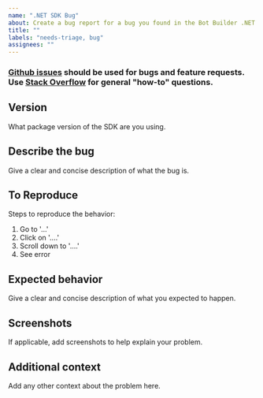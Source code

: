 ```yaml
---
name: ".NET SDK Bug"
about: Create a bug report for a bug you found in the Bot Builder .NET SDK
title: ""
labels: "needs-triage, bug"
assignees: ""
---
```


### [Github issues](https://github.com/Microsoft/botbuilder-dotnet/issues) should be used for bugs and feature requests. Use [Stack Overflow](https://stackoverflow.com/questions/tagged/botframework) for general "how-to" questions. 

## Version
What package version of the SDK are you using.

## Describe the bug
Give a clear and concise description of what the bug is.

## To Reproduce
Steps to reproduce the behavior:
1. Go to '...'
2. Click on '....'
3. Scroll down to '....'
4. See error

## Expected behavior
Give a clear and concise description of what you expected to happen.

## Screenshots
If applicable, add screenshots to help explain your problem.

## Additional context
Add any other context about the problem here.